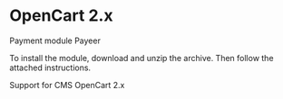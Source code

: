 OpenCart 2.x
======
Payment module Payeer

To install the module, download and unzip the archive.
Then follow the attached instructions.

Support for CMS OpenCart 2.x
